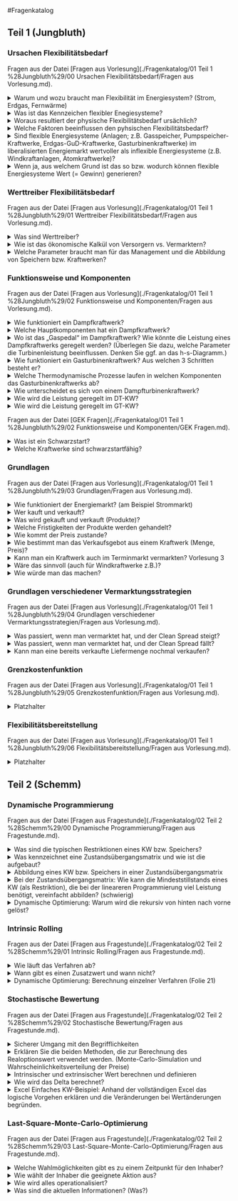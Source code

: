 #Fragenkatalog
## Teil 1 (Jungbluth)
### Ursachen Flexibilitätsbedarf
Fragen aus der Datei [Fragen aus Vorlesung](./Fragenkatalog/01 Teil 1 %28Jungbluth%29/00 Ursachen Flexibilitätsbedarf/Fragen aus Vorlesung.md).
<details><summary>Warum und wozu braucht man Flexibilität im Energiesystem? (Strom, Erdgas, Fernwärme)</summary>

Der physische Flexibilitätsbedarf resultiert aus der zeitlich schwankenden Nachfrage nach Strom und Wärme und daraus Erdgas

**Stromsystem**
Das System muss in der Lage sein, die schwankende Nachfrage bedienen zu können. 

Netzseitig:
- Keine direkte Speicherfähigkeit von Strom im Netz
- Deshalb: Erzeugung und Verbrauch müssen im Netz jederzeit ausgeglichen sein! Sonst würde sich die Netzfrequenz ändern.

Nachfrageseitig:
- zeitlich schwankende Nachfrage
  - geringe Saisonalität
  - Wochenzyklus
  - tageszeitlich zyklisch
  - signifikante kurzfristige Schwankungen
- Prognoseunsicherheit der Nachfrage

Angebotsseitig:
- Wenig flexibles Angebot erneuerbarer Energien (EE)
- Prognoseunsicherheit bei Angebot EE
- wenig flexible Grundlasterzeugung

**Erdgassystem**
Gasspeicher und die Speicherfähigkeit des Netzes decken den physischen Flexibilitätsbedarf. Saisonal zyklisch (temperaturbedingt), mehrtägiger stochastischer Trend
Erdgasspeicher stellen die Flexibilität dar.

Netzseitig:
- Signifikante Speicherfähigkeit des Netzes durch Druck- und damit Massenänderung im Transportnetz zur Reaktion auf kurzfristige Nachfrageänderung

Nachfrageseitig:
- Temperaturabhängige schwankende Nachfrage
- Flexible Großverbraucher (Gas KW)

Angebotsseitig:
- Große Speicherkapazität (ca. 30% des Jahresbedarfs an Erdgas)
- Gewisse Flexibilität in Quellen und Importen

**Fernwärmesystem**

Netzseitig:
- Geringe Speicherfähigkeit des Netzes

Nachfrageseitig:
- Trägheit der kurzfristigen Wärmenachfrage aufgrund der immanenten Wärmespeicherung in den Gebäudemassen + lokale Warmwasserspeicher 
- > gewisse Entkopplung von untertägiger Erzeugung und Bedarf

Angebotsseitig:
- Täglich bis saisonale Flexibilitätsbereitstellung i. d. R. durch (mehrere) Wärmeerzeuger mit flexibler Wärmeleistung und zeitlich variablem Betrieb.

</details>
<details><summary>Was ist das Kennzeichen flexibler Enegiesysteme?</summary>

Antwort steht noch aus...

</details>
<details><summary>Woraus resultiert der physische Flexibilitätsbedarf ursächlich?</summary>

**Leitaussagen: Flexibilitätsbedarf und Flexibilitätsbereitstellung**
- Das Bedürfnis nach aktivem Management von Energiesystemen resultiert aus der zeitlichen Veränderlichkeit der Einflussgrößen (Input, Output, Parameter)
- Aktives Management bedeutet die Nutzung von im System immanenter Flexibilität, Steuerbarkeit
- Der physische Flexibilitätsbedarf resultiert ursächlich aus der zeitlich schwankenden Nachfrage nach Strom und Wärme und daraus Erdgas
- Ursachen des Flexibilitätsbedarfs im Stromnetz sind die zeitlich schwankende Nachfrage, deren Prognoseunsicherheit, die dargebotsabhängige Erzeugung (aus EE), deren Prognoseunsicherheit und wenig flexible Grundlasterzeugung
- Flexibilitätsbereitstellung (Strom und Erdgas) geschieht durch Handelsmärkte, Regelenergiebereitstellung und Netzmaßnahmen
- Physisch geschieht die Flexibilitätsbereitstellung über flexible Erzeuger, Nachfrageflexibilität und Speicher (Erdgas: auch Netzpuffer als Speicher; Fernwärme: auch Gebäude als Speicher)
- Subsystem Erdgas: v.a. Gasspeicher und die Speicherfähigkeit des Netzes decken den physischen Flexibilitätsbedarf

</details>
<details><summary>Welche Faktoren beeinflussen den pyhsischen Flexibilitätsbedarf?</summary>

**Leitaussagen: Flexibilitätsbereitstellung über Netzmaßnahmen**
- Der Einsatz von Netz- und Systemsicherheitsmaßnahmen im Stromsystem hat ein signifikantes Ausmaß erreicht von etwa 4% der Energie der Nettostromerzeugung und etwa 8% des Marktwerts der Nettostromerzeugung
- Instrumente für die Flexibilitätsbereitstellung über Netzmaßnahmen sind Einspeisemanagement, Redispatch, Netzreservekraftwerke und sonstige Anpassungsmaßnahmen
- Durch Einspeisemanagement werden ganz überwiegend Windkraftanlagen in ihrer Erzeugung abgeregelt

</details>
<details><summary>Sind flexible Energiesysteme (Anlagen; z.B. Gasspeicher, Pumpspeicher-Kraftwerke, Erdgas-GuD-Kraftwerke, Gasturbinenkraftwerke) im liberalisierten Energiemarkt wertvoller als inflexible Energiesysteme (z.B. Windkraftanlagen, Atomkraftwerke)?</summary>

Ja (siehe Vorlesung 1 ab Folie 26)

</details>
<details><summary>Wenn ja, aus welchem Grund ist das so bzw. wodurch können flexible Energiesysteme Wert (= Gewinn) generieren?</summary>

- Man kann auf Preisschwankungen reagieren. 
- Zeitlich variable Marktpreise sind der wesentliche Werttreiber für die Vermarktung marktdienlicher Flexibilität. Je höher der Clean Spread desto wirtschaftlicher die Produktion.
- Die variablen Marktpreise entstehen aus Angebot und Nachfrage (Preisbildung am Strommarkt, maried order) Mehr Erzeugung aus EE, sorgt für günstigeren Endpreis.
- Netz: Maßgeblicher Werttreiber für netzdienliches Verhalten (von Netznutzern) ist die Verringerung der zu zahlenden Netzentgelte. 
- Für die Industrie: Kosteneinsparung durch Reduzierung der Jahreshöchstlast (peak-Shaving) um teurere Stunden zu reduzieren. 
- Netz: Die Ausschreibung von Regelenergie ist der Werttreiber für systemdienliches Verhalten.
</details>

### Werttreiber Flexibilitätsbedarf
Fragen aus der Datei [Fragen aus Vorlesung](./Fragenkatalog/01 Teil 1 %28Jungbluth%29/01 Werttreiber Flexibilitätsbedarf/Fragen aus Vorlesung.md).
<details><summary>Was sind Werttreiber?</summary>

**Leitaussagen: Werttreiber**
- Zeitlich variable Marktpreise sind der wesentliche Werttreiber für die Vermarktung marktdienlicher Flexibilität (über die Handelsmärkte)
- Der Handelsmarkt übersetzt die physische Situation von Bedarf und Erzeugung in Preise
- Maßgeblicher Werttreiber für netzdienliches Verhalten (von Netznutzern) ist die Verringerung der zu zahlenden Netzentgelte
- Die Netzentgeltsystematik ist z. Zt. noch zeitlich invariabel und bietet nur wenige Möglichkeiten der Flexibilitätsnutzung (v.a. Reduktion des Leistungsentgelts durch Reduktion der bezogenen Jahreshöchstlast)
- Die Ausschreibung von Regelenergie ist der Werttreiber für systemdienliche Flexibilitätsbereitstellung

</details>
<details><summary>Wie ist das ökonomische Kalkül von Versorgern vs. Vermarktern?</summary>


- Flexible Energiesysteme werden durch Erzeugungs-, Speicher- und Verbrauchsanlagen realisiert, in Strom-, Erdgas- und Fernwärmesystemen.
- „Flexumer“ sind Endkunden im Energiesystem, welche Flexibilität für das System bereitstellen können
- Es gibt prinzipiell zwei Perspektiven der Bewirtschaftung/ Management flexibler Energiesysteme: „Versorger“ vs. „Vermarkter“
- „Versorger“ sind v.a. Endkunden, aber auch Unternehmen, die diese Kunden direkt beliefern. Sie exekutieren eine Versorgungsaufgabe. Ihr (ökonomisches) Ziel ist die Minimierung der Kosten der Versorgung.
- „Vermarkter“ sind freie Akteure am Energiemarkt, wie Kraftwerke und Speicher. Sie exekutieren keine Versorgungsaufgabe. Ihr (ökonomisches) Ziel ist die Maximierung des Gewinns aus dem Anlagenbetrieb.

</details>
<details><summary>Welche Parameter braucht man für das Management und die Abbildung von Speichern bzw. Kraftwerken?</summary>

Zum Management von Speichern (generell) und Kraftwerken sind viele technische und ökonomische Parameter notwendig: 
- Leistungs-, Energie-, Wirkungsgrad-, (Laständerungs-,) Zeit- und Kostenparameter sowie Erlösparameter.
</details>

### Funktionsweise und Komponenten
Fragen aus der Datei [Fragen aus Vorlesung](./Fragenkatalog/01 Teil 1 %28Jungbluth%29/02 Funktionsweise und Komponenten/Fragen aus Vorlesung.md).
<details><summary>Wie funktioniert ein Dampfkraftwerk?</summary>


In einem Dampfkraftwerk laufen folgende drei Schritte ab:
- 1–2: Verdichtung in der flüssigen Phase durch die Speisewasserpumpe; hierbei wird mechanische Arbeit zugeführt
- 2–3: Wärmezufuhr im Dampferzeuger und Überhitzer
- 3–4: Expansion in der Turbine; hierbei wird mechanische Arbeit abgeführt
- 4–1: Wärmeabfuhr und Kondensation im Kondensator

</details>
<details><summary>Welche Hauptkomponenten hat ein Dampfkraftwerk?</summary>

- Kessel
- Generator
- Kühlkreislauf

</details>
<details><summary>Wo ist das „Gaspedal“ im Dampfkraftwerk? Wie könnte die Leistung eines Dampfkraftwerks geregelt werden? (Überlegen Sie dazu, welche Parameter die Turbinenleistung beeinflussen. Denken Sie ggf. an das h-s-Diagramm.)</summary>


</details>
<details><summary>Wie funktioniert ein Gasturbinenkraftwerk? Aus welchen 3 Schritten besteht er?</summary>


Der Gasturbinen(kreis)prozess besteht aus 
Verdichtung des Arbeitsmediums Luft, 
Verbrennen des Brennstoff-Luft-Gemischs und 
Entspannen mittels Turbine (Details Vorlesung 4 Folie 38 )
- 1–2: Ein Verdichter bringt die Luft auf hohen Druck
- 2–3: Brennstoff (Gas, Heizöl) wird der komprimierten Luft in der Brennkammer zugeführt und entzündet, die Verbrennungswärme dem Gemisch zugeführt
- 3–4: das heiße, unter hohem Druck stehende Rauchgas treibt eine Turbine an (wird in einer Turbine entspannt). Hierbei wird mechanische Arbeit abgeführt, die Turbine treibt damit den Generator zur Stromerzeugung sowie den Verdichter

</details>
<details><summary>Welche Thermodynamische Prozesse laufen in welchen Komponenten das Gasturbinenkraftwerks ab?</summary>

Ist das die richtige Antwort? Der idealisierte Gasturbinenprozess (Joule-Prozess kann in p-v, T-s und h-s-Diagrammen anschaulich dargestellt werden:
- Isentrope Verdichtung durch den Verdichter
- Isobare Wärmezufuhr (Verbrennung) in der Brennkammer
- Isentrope Expansion in der Turbine
- Isobare Wärmeabgabe an die Umgebung.

</details>
<details><summary>Wie unterscheidet es sich von einem Dampfturbinenkraftwerk?	</summary>

Gasturbinenkraftwerke haben weder einen Wasser-/Dampf-Kreislauf, noch einen Kühlkreislauf. Sie benötigen kein Kühlwasser, sondern (nur) einen ausreichenden Erdgasanschluss.
Im Vergleich zu Dampfkraftwerken sind sie im Bau wesentlich kostengünstiger und wesentlich kompakter zu bauen. Allerdings sind Brennstoffkosten, Verschleiß und Wartungskosten i.d.R. höher und die Lebensdauer geringer.
Zwei Bauformen: Aeroderivative und sog. Heavy-Duty-GT (Industriegasturbinen)

</details>
<details><summary>Wie wird die Leistung geregelt im DT-KW?</summary>

Die (Turbinen-)Leistung errechnet sich s.o. aus 𝑃𝑇 = 𝜂𝑇 𝑚ሶ Δℎ
, mit 𝑚 : Massenstrom , Δℎ : Enthalpiedifferenz (𝑤𝑎𝑏), f{p,T,v}
    • Regelung der Turbinenleistung über Regelung des Massenstroms (und/ oder der Enthalpiedifferenz) möglich
Der Massenstrom ist vereinfacht proportional zu Druck p und Rohrquerschnitt A vor der Turbine: 𝑚 ∼ 𝑝 𝐴
Die Parameter Druck und Temperatur werden durch die zwei unabhängigen variablen Speisung und Feuerung eingestellt.
Durch die Speisewasserpumpen wird der Druck geregelt. Durch die Feuerung wird die sich in Verbindung mit dem Dampfmassenstrom einstellende Temperatur geregelt.
Weiter gleicht die Regelung die externen Störgrößen wie zum Beispiel Brennstoffeigenschaften, schwankende Rauchgas- und Speisewassertemperatur aus.

</details>
<details><summary>Wie wird die Leistung geregelt im GT-KW?</summary>

</details>

Fragen aus der Datei [GEK Fragen](./Fragenkatalog/01 Teil 1 %28Jungbluth%29/02 Funktionsweise und Komponenten/GEK Fragen.md).
<details><summary>Was ist ein Schwarzstart?</summary>

Start des Kraftwerks ohne Energie aus Stromnetz. (z.B. Blackout)

</details>
<details><summary>Welche Kraftwerke sind schwarzstartfähig?</summary>

- Wasserkraftwerke
- Gaskraftwerke (mit Batteriespeicher oder Diesel-Generator)
- Druckluftspeicherkraftwerke

Nicht schwarzstartfähig sind:
- thermische Kraftwerke (Atom, Kohle)

</details>

### Grundlagen
Fragen aus der Datei [Fragen aus Vorlesung](./Fragenkatalog/01 Teil 1 %28Jungbluth%29/03 Grundlagen/Fragen aus Vorlesung.md).
<details><summary>Wie funktioniert der Energiemarkt? (am Beispiel Strommarkt)</summary>

Die Versorgung mit Energie – d.h. der Einsatz von Kraftwerken und Speichern usw. – erfolgt im liberalisierten Energiemarkt nicht durch die zentrale Planung eines Versorgers, sondern durch Käufe und Verkäufe an Märkten (V3, Folie 8/9)

</details>
<details><summary>Wer kauft und verkauft? </summary>

Akteure am Großhandelsmarkt Strom, Gas, (CO2-Zertifikate): 
Erzeuger: Erzeuger verkaufen ihre Erzeugung (Strom, Gas) und kaufen Brennstoffe und Emissionszertifikate in verschiedenen Produkten und zeitlichen Strukturen, oder sichern beides preislich ab. Speicherbetreiber agieren ähnlich.
Händler: Handelsunternehmen, Banken und finanzielle Dienstleister schöpfen Wert aus der Gestaltung von und dem Handel mit Produkten, ohne selbst zu produzieren. Sie stellen dem Markt Liquidität zur Verfügung und handeln oft grenzüberschreitend. 
Lieferanten: kaufen die für die Belieferung ihrer Kunden benötigte Energie (Strom, Gas) über verschiedene Produkte und zeitliche Strukturen, oder sichern die Energie preislich ab, 
Speicherbetreiber, 
Großkunden: Energieintensive Industrieverbraucher sind ebenfalls im Strom- und Gasgroßhandel aktiv, um Energie zum besten Preis für die eigene Verwendung zu beschaffen.

</details>
<details><summary>Was wird gekauft und verkauft (Produkte)? </summary>

Damit sich überhaupt ein liquider („flüssiger“) Handel einstellen kann, müssen die gehandelten Produkte definierte, immer gleiche Eigenschaften besitzen
Standardisierte, zeitgebundene Produkte (Strom, Gas), Base und Peak als Standardprodukt.
Nicht standardisierte, individuelle Produkte: Fahrpläne (Tages, Stunden oder im ¼ h Raster)

</details>
<details><summary>Welche Fristigkeiten der Produkte werden gehandelt? </summary>

Produkte werden (immer) vor der Lieferung/ Erfüllung gehandelt. Der Zeitbereich (Fristigkeit) erstreckt sich von wenigen Minuten bis zu mehreren Jahren im Voraus (Spotmarkt – Terminmarkt).


</details>
<details><summary>Wie kommt der Preis zustande? </summary>

Die Preisfindungs- und Zuschlagssystematik über den markträumenden Gleichgewichtspreis wird bei den Auktionen auf dem Spotmarkt – Day-ahead, Intraday – angewendet. Auf Grundlage von Angebot(spreisen) und Nachfrage(preisen) bilden sich Marktpreise
Durch Zusammenführen von Angebots- und Nachfragekurve ergibt sich der markträumende Gleichgewichtspreis (Spotmarktauktionen)
Aus der Summe der Gebote an den Spotmarktauktionen bildet sich die merit order und MCP und bezuschlagte Menge ergeben sich

</details>
<details><summary>Wie bestimmt man das Verkaufsgebot aus einem Kraftwerk (Menge, Preis)?</summary>

Als Preisnehmer (= ohne marktbeherrschende Stellung) bilden die Produktionskosten (Erzeugungskosten) die Grundlage für Verkaufsgebote aus einer Erzeugungsanlage
Ist die „Produktionsfunktion“ – der elektrische Wirkungsgrad des Kraftwerks – nicht konstant über der Leistung, sind die spezifischen Erzeugungskosten (VDK, Stückkosten) ebenso nicht konstant
Grenzkosten sind diejenigen Kosten, die die produzierte Einheit (Strom) (zusätzlich) verursacht. Der (zusätzliche) Erlös (Strompreis) muss also zumindest diese Kosten decken.

Wiederholung Leitaussagen, die nicht in den Fragen->Antworten vorkommen – Kosten, Gebote, Märkte
Marktplatz, „Markt“: Ort, an dem Waren ausgetauscht werden durch Kauf und Verkauf
Im Terminmarkt werden Produkte oft nicht physisch, sondern nur finanziell erfüllt. Sie dienen Käufer und Verkäufer der Preisabsicherung (oder dem spek. Handel)
Die Motivation zum Terminhandel liegt im Absichern von Preisen bzw. Risiken, im Ausnutzen von Kursdifferenzen oder in der Spekulation

</details>
<details><summary>Kann man ein Kraftwerk auch im Terminmarkt vermarkten? Vorlesung 3 </summary>

Die Bewirtschaftung im Terminmarkt dient dazu, Unsicherheit (Risiko und Chance) bzgl. des Gewinns bzw. Deckungsbeitrags (Rendite) gegen Sicherheit einzutauschen
Die zukünftigen Spotmarktpreise und damit die (viertel-)stündlichen Clean Spreads des Kraftwerks sind ex ante ungewiss. Gleichzeitig zeigt die Historie, dass Spotmarktpreise und -niveaus und auch die Clean Spreads stark schwanken (hohe Volatilität)

</details>
<details><summary>Wäre das sinnvoll (auch für Windkraftwerke z.B.)?</summary>

Ja, total, da kurzfristig erst Wetterbedinungen besser absehbar sind. 

</details>
<details><summary>Wie würde man das machen?</summary>

</details>

### Grundlagen verschiedener Vermarktungsstrategien
Fragen aus der Datei [Fragen aus Vorlesung](./Fragenkatalog/01 Teil 1 %28Jungbluth%29/04 Grundlagen verschiedener Vermarktungsstrategien/Fragen aus Vorlesung.md).
<details><summary>Was passiert, wenn man vermarktet hat, und der Clean Spread steigt?</summary>


</details>
<details><summary>Was passiert, wenn man vermarktet hat, und der Clean Spread fällt?</summary>


</details>
<details><summary>Kann man eine bereits verkaufte Liefermenge nochmal verkaufen?</summary>

</details>

### Grenzkostenfunktion
Fragen aus der Datei [Fragen aus Vorlesung](./Fragenkatalog/01 Teil 1 %28Jungbluth%29/05 Grenzkostenfunktion/Fragen aus Vorlesung.md).
<details><summary>Platzhalter</summary>

Noch keine Fragen hinterlegt. Bitte Fragen einfügen.
</details>

### Flexibilitätsbereitstellung
Fragen aus der Datei [Fragen aus Vorlesung](./Fragenkatalog/01 Teil 1 %28Jungbluth%29/06 Flexibilitätsbereitstellung/Fragen aus Vorlesung.md).
<details><summary>Platzhalter</summary>

Noch keine Fragen hinterlegt. Bitte Fragen einfügen.
</details>

## Teil 2 (Schemm)
### Dynamische Programmierung
Fragen aus der Datei [Fragen aus Fragestunde](./Fragenkatalog/02 Teil 2 %28Schemm%29/00 Dynamische Programmierung/Fragen aus Fragestunde.md).
<details><summary>Was sind die typischen Restriktionen eines KW bzw. Speichers?</summary>

Kraftwerk
- Zustände (Aus, An)
- Benötigte Zeit für Zustandswechsel
- Minimal- bzw. Maximalleistung
- Bestimmte Anzahl von Starts

Speicher zusätzlich
- Geschwindigkeit Einspeicherung/Ausspeicherung (minimale/maximale Pumpleistung)
- Rüstzeiten (Umbau von Einspeicherung (Pumpbetrieb) zu Ausspeicherung (Turbinenbetrieb))

</details>
<details><summary>Was kennzeichnet eine Zustandsübergangsmatrix und wie ist die aufgebaut?</summary>

Aufbau:
- Zustände (des Kraftwerks) in Zeilen/Spalten dargestellt
- Erlaubte Übergänge (zwischen den Zuständen) i.d.R. mit CashFlow verbunden

(Teil 1 der Frage, hat der Schemm nicht beantwortet?)

</details>
<details><summary>Abbildung eines KW bzw. Speichers in einer Zustandsübergangsmatrix</summary>

Antwort steht noch aus...

</details>
<details><summary>Bei der Zustandsübergangsmatrix: Wie kann die Mindeststillstands eines KW (als Restriktion), die bei der lineareren Programmierung viel Leistung benötigt, vereinfacht abbilden? (schwierig)</summary>

Anzahl der Starts beschränken. Dies ist deutlich einfacherer zu berechnen und erzielt eine ähnliche Wirkung. (Aussage Schemm!)

</details>
<details><summary>Dynamische Optimierung: Warum wird die rekursiv von hinten nach vorne gelöst?</summary>

In dem letzten Zustand kann der Wert einer Aktion eindeutig bestimmt werden.
Der Wert wird nicht von den nächsten Werten (gibt keine) beeinflusst.

Durch das iterativ rückwärtige Rechnen kann dann zu jedem Zeitpunkt die optimale Aktion (zusammengesetzt aus der optimalen Aktion im aktuellen Zeitschritt und den optimalen Aktionen im folgenden Zeitschritt (bereits bekannt)) bestimmt werden.
</details>

### Intrinsic Rolling
Fragen aus der Datei [Fragen aus Fragestunde](./Fragenkatalog/02 Teil 2 %28Schemm%29/01 Intrinsic Rolling/Fragen aus Fragestunde.md).
<details><summary>Wie läuft das Verfahren ab?</summary>

Antwort steht noch aus...

</details>
<details><summary>Wann gibt es einen Zusatzwert und wann nicht?</summary>

Antwort steht noch aus...

</details>
<details><summary>Dynamische Optimierung: Berechnung einzelner Verfahren (Folie 21)</summary>

Antwort steht noch aus...
</details>

### Stochastische Bewertung
Fragen aus der Datei [Fragen aus Fragestunde](./Fragenkatalog/02 Teil 2 %28Schemm%29/02 Stochastische Bewertung/Fragen aus Fragestunde.md).
<details><summary>Sicherer Umgang mit den Begrifflichkeiten</summary>

TODO Keine Richtige Frage.. Hier müssen wir die Begrifflichkeiten auflisten
Antwort steht noch aus...

</details>
<details><summary>Erklären Sie die beiden Methoden, die zur Berechnung des Realoptionswert verwendet werden. (Monte-Carlo-Simulation und Wahrscheinlichkeitsverteilung der Preise)</summary>

**Monte-Carlo-Simulation**
- Antwort steht noch aus 

**Wahrscheinlichkeitsverteilung der Preise**
- Antwort steht noch aus

</details>
<details><summary>Intrinsischer und extrinsischer Wert berechnen und definieren</summary>

**Intrinsischer Wert**
- Definition:
- Berechnung: 

**Extrinsischer Wert**
- Definition:
- Berechnung: 

</details>
<details><summary>Wie wird das Delta berechnet?</summary>

- Mithilfe eines Steigungsdreiecks (Numerische Approximation)
![Delta](./Fragenkatalog/02 Teil 2 %28Schemm%29/02 Stochastische BewertungBerechnung Delta.PNG)

</details>
<details><summary>Excel Einfaches KW-Beispiel: Anhand der vollständigen Excel das logische Vorgehen erklären und die Veränderungen bei Wertänderungen begründen.</summary>

Excel Tabelle angucken TODO Link. 

Nachfolgend die wichtigsten Parameter erklärt:

**Sigma**
- Volatilität, je höher desto besser/höher der Cashflow. 

**phi1** 
- liegt in \[0, 1\]
  - 0 = Kein Einfluss -> Der neue Wert T orientiert sich am Langfristniveau
  - 1 = Vollständiger Einfluss -> Der neue Wert T orientiert sich nur am vorherigen Wert T-1
- Einfluss des vorherigen Wertes auf den neuen Wert.

**Startpunkt Simu**
- Vorherige Wert T-1
- Hat nur Einfluss wenn phi1 > 0

**Langfristniveau**
- Wert wohin die Pfade streben
- Hat nur Einfluss wenn phi1 < 1

**K**
- Kosten (z.B. Brennstoff)

**Cash-Flow**
- max(Wert (also Preis) - Kosten; 0)
  - Preis > Kosten = Preis - Kosten
  - sonst 0

**Intrinsischer Wert**
Summe des Deckungsbeitrags über alle zukünftigen Stunden zum aktuellen Zeitpunkt. Risikofrei absicherbar durch Handelsgeschäfte.

**Realoptionswert**
Gewichteter Mittelwert der erwarteten Deckungsbeiträge in der Zukunft.

**Extrinsischer Wert**
Zusätzliches Erlöspotential, wenn auf veränderte Preise flexibel reagiert werden kann. Differenz aus innerer Wert und Optionswert
</details>

### Last-Square-Monte-Carlo-Optimierung
Fragen aus der Datei [Fragen aus Fragestunde](./Fragenkatalog/02 Teil 2 %28Schemm%29/03 Last-Square-Monte-Carlo-Optimierung/Fragen aus Fragestunde.md).
<details><summary>Welche Wahlmöglichkeiten gibt es zu einem Zeitpunkt für den Inhaber?</summary>

Antwort steht noch aus...

</details>
<details><summary>Wie wählt der Inhaber die geeignete Aktion aus?</summary>

Antwort steht noch aus...

</details>
<details><summary>Wie wird alles operationalisiert?</summary>

Antwort steht noch aus...

</details>
<details><summary>Was sind die aktuellen Informationen? (Was?)</summary>

Antwort steht noch aus...
</details>

